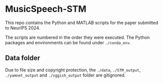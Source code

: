 # MusicSpeech-STM

This repo contains the Python and MATLAB scripts for the paper submitted to NeurIPS 2024.

The scripts are numbered in the order they were executed. The Python packages and environments can be found under `./conda_env`.

## Data folder
Due to file size and copyright protection, the `./data`, `./STM_output`, `./yamnet_output` and `./vggish_output` folder are gitignored.
